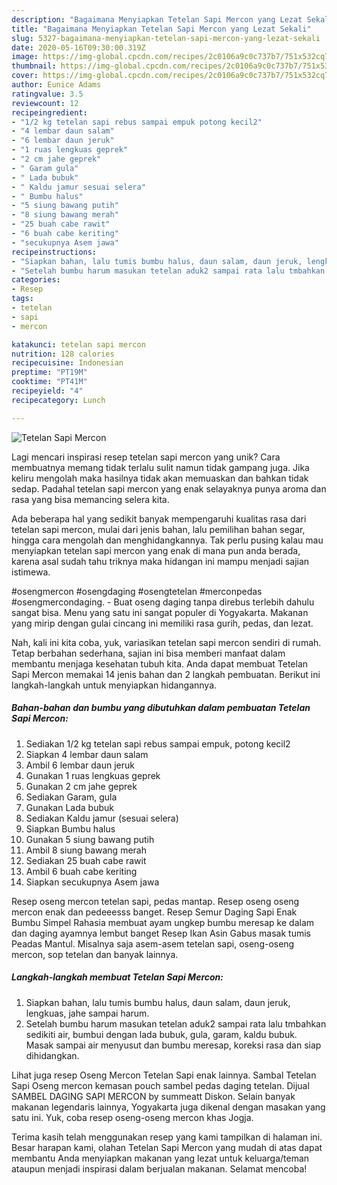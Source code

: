 ```yaml
---
description: "Bagaimana Menyiapkan Tetelan Sapi Mercon yang Lezat Sekali"
title: "Bagaimana Menyiapkan Tetelan Sapi Mercon yang Lezat Sekali"
slug: 5327-bagaimana-menyiapkan-tetelan-sapi-mercon-yang-lezat-sekali
date: 2020-05-16T09:30:00.319Z
image: https://img-global.cpcdn.com/recipes/2c0106a9c0c737b7/751x532cq70/tetelan-sapi-mercon-foto-resep-utama.jpg
thumbnail: https://img-global.cpcdn.com/recipes/2c0106a9c0c737b7/751x532cq70/tetelan-sapi-mercon-foto-resep-utama.jpg
cover: https://img-global.cpcdn.com/recipes/2c0106a9c0c737b7/751x532cq70/tetelan-sapi-mercon-foto-resep-utama.jpg
author: Eunice Adams
ratingvalue: 3.5
reviewcount: 12
recipeingredient:
- "1/2 kg tetelan sapi rebus sampai empuk potong kecil2"
- "4 lembar daun salam"
- "6 lembar daun jeruk"
- "1 ruas lengkuas geprek"
- "2 cm jahe geprek"
- " Garam gula"
- " Lada bubuk"
- " Kaldu jamur sesuai selera"
- " Bumbu halus"
- "5 siung bawang putih"
- "8 siung bawang merah"
- "25 buah cabe rawit"
- "6 buah cabe keriting"
- "secukupnya Asem jawa"
recipeinstructions:
- "Siapkan bahan, lalu tumis bumbu halus, daun salam, daun jeruk, lengkuas, jahe sampai harum."
- "Setelah bumbu harum masukan tetelan aduk2 sampai rata lalu tmbahkan sedikiti air, bumbui dengan lada bubuk, gula, garam, kaldu bubuk. Masak sampai air menyusut dan bumbu meresap, koreksi rasa dan siap dihidangkan."
categories:
- Resep
tags:
- tetelan
- sapi
- mercon

katakunci: tetelan sapi mercon 
nutrition: 128 calories
recipecuisine: Indonesian
preptime: "PT19M"
cooktime: "PT41M"
recipeyield: "4"
recipecategory: Lunch

---
```



![Tetelan Sapi Mercon](https://img-global.cpcdn.com/recipes/2c0106a9c0c737b7/751x532cq70/tetelan-sapi-mercon-foto-resep-utama.jpg)

Lagi mencari inspirasi resep tetelan sapi mercon yang unik? Cara membuatnya memang tidak terlalu sulit namun tidak gampang juga. Jika keliru mengolah maka hasilnya tidak akan memuaskan dan bahkan tidak sedap. Padahal tetelan sapi mercon yang enak selayaknya punya aroma dan rasa yang bisa memancing selera kita.

Ada beberapa hal yang sedikit banyak mempengaruhi kualitas rasa dari tetelan sapi mercon, mulai dari jenis bahan, lalu pemilihan bahan segar, hingga cara mengolah dan menghidangkannya. Tak perlu pusing kalau mau menyiapkan tetelan sapi mercon yang enak di mana pun anda berada, karena asal sudah tahu triknya maka hidangan ini mampu menjadi sajian istimewa.

#osengmercon #osengdaging #osengtetelan #merconpedas #osengmercondaging. - Buat oseng daging tanpa direbus terlebih dahulu sangat bisa. Menu yang satu ini sangat populer di Yogyakarta. Makanan yang mirip dengan gulai cincang ini memiliki rasa gurih, pedas, dan lezat.


Nah, kali ini kita coba, yuk, variasikan tetelan sapi mercon sendiri di rumah. Tetap berbahan sederhana, sajian ini bisa memberi manfaat dalam membantu menjaga kesehatan tubuh kita. Anda dapat membuat Tetelan Sapi Mercon memakai 14 jenis bahan dan 2 langkah pembuatan. Berikut ini langkah-langkah untuk menyiapkan hidangannya.

<!--inarticleads1-->

##### Bahan-bahan dan bumbu yang dibutuhkan dalam pembuatan Tetelan Sapi Mercon:

1. Sediakan 1/2 kg tetelan sapi rebus sampai empuk, potong kecil2
1. Siapkan 4 lembar daun salam
1. Ambil 6 lembar daun jeruk
1. Gunakan 1 ruas lengkuas geprek
1. Gunakan 2 cm jahe geprek
1. Sediakan  Garam, gula
1. Gunakan  Lada bubuk
1. Sediakan  Kaldu jamur (sesuai selera)
1. Siapkan  Bumbu halus
1. Gunakan 5 siung bawang putih
1. Ambil 8 siung bawang merah
1. Sediakan 25 buah cabe rawit
1. Ambil 6 buah cabe keriting
1. Siapkan secukupnya Asem jawa


Resep oseng mercon tetelan sapi, pedas mantap. Resep oseng oseng mercon enak dan pedeeesss banget. Resep Semur Daging Sapi Enak Bumbu Simpel Rahasia membuat ayam ungkep bumbu meresap ke dalam dan daging ayamnya lembut banget Resep Ikan Asin Gabus masak tumis Peadas Mantul. Misalnya saja asem-asem tetelan sapi, oseng-oseng mercon, sop tetelan dan banyak lainnya. 

<!--inarticleads2-->

##### Langkah-langkah membuat Tetelan Sapi Mercon:

1. Siapkan bahan, lalu tumis bumbu halus, daun salam, daun jeruk, lengkuas, jahe sampai harum.
1. Setelah bumbu harum masukan tetelan aduk2 sampai rata lalu tmbahkan sedikiti air, bumbui dengan lada bubuk, gula, garam, kaldu bubuk. Masak sampai air menyusut dan bumbu meresap, koreksi rasa dan siap dihidangkan.


Lihat juga resep Oseng Mercon Tetelan Sapi enak lainnya. Sambal Tetelan Sapi Oseng mercon kemasan pouch sambel pedas daging tetelan. Dijual SAMBEL DAGING SAPI MERCON by summeatt Diskon. Selain banyak makanan legendaris lainnya, Yogyakarta juga dikenal dengan masakan yang satu ini. Yuk, coba resep oseng-oseng mercon khas Jogja. 

Terima kasih telah menggunakan resep yang kami tampilkan di halaman ini. Besar harapan kami, olahan Tetelan Sapi Mercon yang mudah di atas dapat membantu Anda menyiapkan makanan yang lezat untuk keluarga/teman ataupun menjadi inspirasi dalam berjualan makanan. Selamat mencoba!
